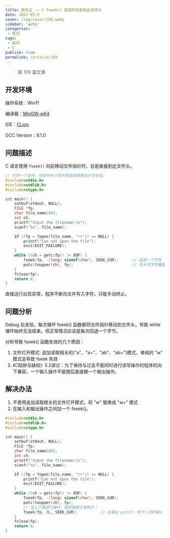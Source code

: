 ```yaml
---
title: 踩坑之 —— C fseek() 回退时总是到达文件头
date: 2022-03-9
cover: /img/cover/109.webp
sidebar: 'auto'
categories:
 - 笔记
tags:
 - 踩坑
 - C
publish: true
permalink: /article/109
---
```


> 第 109 篇文章
<!-- more -->

## 开发环境
操作系统：Win11

编译器：[MinGW-w64](https://en.wikipedia.org/wiki/Mingw-w64)

IDE：[CLion](https://www.jetbrains.com/clion/)

GCC Version：8.1.0

## 问题描述
C 语言使用 `fseek()` 向前移动文件指针时，总是直接到达文件头。

```c
// 打开一个文件，将其中的小写字母全部转换为大写字母。
#include<stdio.h>
#include<stdlib.h>
#include<ctype.h>

int main() {
    setbuf(stdout, NULL);
    FILE *fp;
    char file_name[80];
    int ch;
    printf("Input the filename:\n");
    scanf("%s", file_name);

    if ((fp = fopen(file_name, "r+")) == NULL) {
        printf("Can not open the file");
        exit(EXIT_FAILURE);
    }
    while ((ch = getc(fp)) != EOF) {
        fseek(fp, -(long) sizeof(char), SEEK_CUR);      // 回退一个字符
        putc(toupper(ch), fp);                          // 将大写字符覆盖原先的小写字符
    }
    fclose(fp);
    return 0;
}
```

直接运行出现异常，程序不断向文件写入字符，只能手动终止。

## 问题分析
Debug 后发现，每次循环 fseek() 函数都将文件指针移动到文件头，导致 while 循环始终无法结束。但正常情况应该是每次回退一个字节。

分析导致 fseek() 函数失效的几个原因：
1. 文件打开模式: 追加读取相关的("a"、"a+"、"ab"、"ab+")模式、单纯的 "w" 模式会导致 fseek 失效
2. 《C陷阱与缺陷》5.2讲过：为了保持与过去不能同时进行读写操作的程序的向下兼容，一个输入操作不能随后直接跟一个输出操作。

## 解决办法
1. 不使用追加读取相关的文件打开模式，将 "w" 替换成 "w+" 模式
2. 在输入和输出操作之间加一个 fseek()。

```c
#include<stdio.h>
#include<stdlib.h>
#include<ctype.h>

int main() {
    setbuf(stdout, NULL);
    FILE *fp;
    char file_name[80];
    int ch;
    printf("Input the filename:\n");
    scanf("%s", file_name);

    if ((fp = fopen(file_name, "r+")) == NULL) {
        printf("Can not open the file");
        exit(EXIT_FAILURE);
    }
    while ((ch = getc(fp)) != EOF) {
        fseek(fp, -(long) sizeof(char), SEEK_CUR);
        putc(toupper(ch), fp);
        // 加上下面这行操作，程序就能正常执行！
        fseek(fp, 0L, SEEK_CUR);          // 在输出 putc() 和下一次的输入 getc() 之间，插入 fseek()函数
    }
    fclose(fp);
    return 0;
}
```